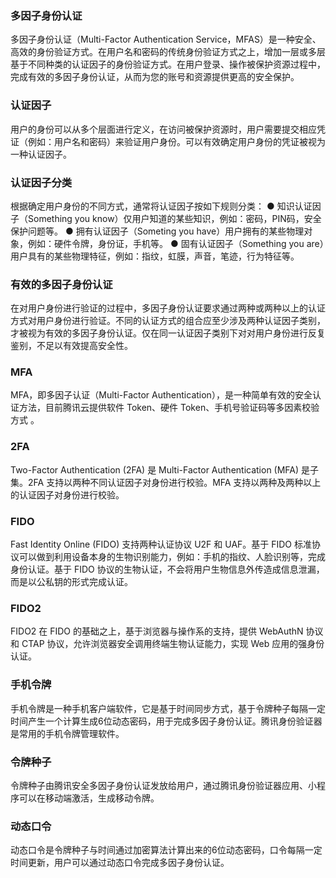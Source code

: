 ### 多因子身份认证	
多因子身份认证（Multi-Factor Authentication Service，MFAS）是一种安全、高效的身份验证方式。在用户名和密码的传统身份验证方式之上，增加一层或多层基于不同种类的认证因子的身份验证方式。在用户登录、操作被保护资源过程中，完成有效的多因子身份认证，从而为您的账号和资源提供更高的安全保护。

### 认证因子	
用户的身份可以从多个层面进行定义，在访问被保护资源时，用户需要提交相应凭证（例如：用户名和密码）来验证用户身份。可以有效确定用户身份的凭证被视为一种认证因子。

### 认证因子分类
根据确定用户身份的不同方式，通常将认证因子按如下规则分类：
● 知识认证因子（Something you know）仅用户知道的某些知识，例如：密码，PIN码，安全保护问题等。
● 拥有认证因子（Someting you have）用户拥有的某些物理对象，例如：硬件令牌，身份证，手机等。
● 固有认证因子（Something you are）用户具有的某些物理特征，例如：指纹，虹膜，声音，笔迹，行为特征等。

### 有效的多因子身份认证
在对用户身份进行验证的过程中，多因子身份认证要求通过两种或两种以上的认证方式对用户身份进行验证。不同的认证方式的组合应至少涉及两种认证因子类别，才被视为有效的多因子身份认证。仅在同一认证因子类别下对对用户身份进行反复鉴别，不足以有效提高安全性。

### MFA
MFA，即多因子认证（Multi-Factor Authentication），是一种简单有效的安全认证方法，目前腾讯云提供软件 Token、硬件 Token、手机号验证码等多因素校验方式 。

### 2FA
Two-Factor Authentication (2FA) 是 Multi-Factor Authentication (MFA) 是子集。2FA 支持以两种不同认证因子对身份进行校验。MFA 支持以两种及两种以上的认证因子对身份进行校验。

### FIDO
Fast Identity Online (FIDO)  支持两种认证协议 U2F 和 UAF。基于 FIDO 标准协议可以做到利用设备本身的生物识别能力，例如：手机的指纹、人脸识别等，完成身份认证。基于 FIDO 协议的生物认证，不会将用户生物信息外传造成信息泄漏，而是以公私钥的形式完成认证。

### FIDO2
FIDO2 在 FIDO 的基础之上，基于浏览器与操作系的支持，提供 WebAuthN 协议和 CTAP 协议，允许浏览器安全调用终端生物认证能力，实现 Web 应用的强身份认证。

### 手机令牌
手机令牌是一种手机客户端软件，它是基于时间同步方式，基于令牌种子每隔一定时间产生一个计算生成6位动态密码，用于完成多因子身份认证。腾讯身份验证器是常用的手机令牌管理软件。

### 令牌种子
令牌种子由腾讯安全多因子身份认证发放给用户，通过腾讯身份验证器应用、小程序可以在移动端激活，生成移动令牌。

### 动态口令
动态口令是令牌种子与时间通过加密算法计算出来的6位动态密码，口令每隔一定时间更新，用户可以通过动态口令完成多因子身份认证。
